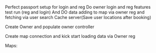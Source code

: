 Perfect passport setup for login and reg
Do owner login and reg features
test run (reg and login)
And DO data adding to map via owner reg and fetching via user search
Cache server(Save user locations after booking)

Create Owner and populate owner controller

Create map connection and kick start loading data via Owner reg

Maps: 
